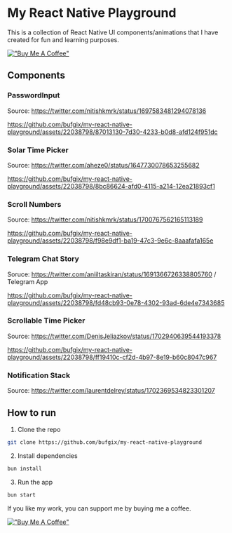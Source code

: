 # My React Native Playground

This is a collection of React Native UI components/animations that I have created for fun and learning purposes.

[!["Buy Me A Coffee"](https://www.buymeacoffee.com/assets/img/custom_images/orange_img.png)](https://www.buymeacoffee.com/bufgix)

## Components

### PasswordInput

Source: https://twitter.com/nitishkmrk/status/1697583481294078136

https://github.com/bufgix/my-react-native-playground/assets/22038798/87013130-7d30-4233-b0d8-afd124f951dc

### Solar Time Picker

Source: https://twitter.com/aheze0/status/1647730078653255682

https://github.com/bufgix/my-react-native-playground/assets/22038798/8bc86624-afd0-4115-a214-12ea21893cf1

### Scroll Numbers

Source: https://twitter.com/nitishkmrk/status/1700767562165113189

https://github.com/bufgix/my-react-native-playground/assets/22038798/f98e9df1-ba19-47c3-9e6c-8aaafafa165e

### Telegram Chat Story

Soruce: https://twitter.com/aniiltaskiran/status/1691366726338805760 / Telegram App

https://github.com/bufgix/my-react-native-playground/assets/22038798/fd48cb93-0e78-4302-93ad-6de4e7343685

### Scrollable Time Picker

Source: https://twitter.com/DenisJeliazkov/status/1702940639544193378

https://github.com/bufgix/my-react-native-playground/assets/22038798/ff19410c-cf2d-4b97-8e19-b60c8047c967


### Notification Stack

Source: https://twitter.com/laurentdelrey/status/1702369534823301207



## How to run

1. Clone the repo

```bash
git clone https://github.com/bufgix/my-react-native-playground
```

2. Install dependencies

```bash
bun install
```

3. Run the app

```bash
bun start
```

If you like my work, you can support me by buying me a coffee.

[!["Buy Me A Coffee"](https://www.buymeacoffee.com/assets/img/custom_images/orange_img.png)](https://www.buymeacoffee.com/bufgix)
